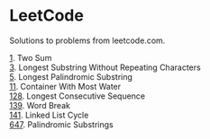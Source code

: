 # LeetCode
Solutions to problems from leetcode.com.

[1](1). Two Sum  
[3](3). Longest Substring Without Repeating Characters  
[5](5). Longest Palindromic Substring  
[11](11). Container With Most Water  
[128](128). Longest Consecutive Sequence  
[139](139). Word Break  
[141](141). Linked List Cycle  
[647](647). Palindromic Substrings  